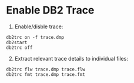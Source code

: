 # Enable DB2 Trace

1. Enable/disble trace:
````
db2trc on -f trace.dmp
db2start
db2trc off
````
2. Extract relevant trace details to individual files:
````
db2trc flw trace.dmp trace.flw
db2trc fmt trace.dmp trace.fmt

